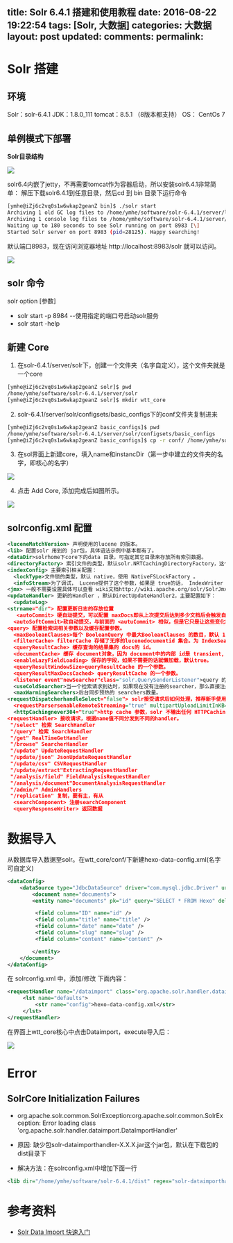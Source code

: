 title: Solr 6.4.1 搭建和使用教程
date: 2016-08-22 19:22:54
tags: [Solr, 大数据]
categories: 大数据
layout: post
updated: 
comments: 
permalink: 
---


<!--more-->

# Solr 搭建

## 环境

Solr：solr-6.4.1
JDK：1.8.0_111
tomcat：8.5.1 （8版本都支持）
OS： CentOs 7 


## 单例模式下部署

**Solr目录结构**

![](http://oduq3lfcc.bkt.clouddn.com/solr%E7%9B%AE%E5%BD%95.png)

solr6.4内嵌了jetty，不再需要tomcat作为容器启动，所以安装solr6.4.1非常简单：
解压下载solr6.4.1到任意目录，然后cd 到 bin 目录下运行命令

```bash
[ymhe@iZj6c2vq0s1w6wkap2geanZ bin]$ ./solr start
Archiving 1 old GC log files to /home/ymhe/software/solr-6.4.1/server/logs/archived
Archiving 1 console log files to /home/ymhe/software/solr-6.4.1/server/logs/archived
Waiting up to 180 seconds to see Solr running on port 8983 [\]  
Started Solr server on port 8983 (pid=28125). Happy searching!
```

默认端口8983，现在访问浏览器地址 http://localhost:8983/solr 就可以访问。

![](http://oduq3lfcc.bkt.clouddn.com/image/solr/webui.png)

## solr 命令

solr option [参数]

- solr start -p 8984  --使用指定的端口号启动solr服务
-  solr start -help


## 新建 Core

1. 在solr-6.4.1/server/solr下，创建一个文件夹（名字自定义），这个文件夹就是一个core
```bash
[ymhe@iZj6c2vq0s1w6wkap2geanZ solr]$ pwd
/home/ymhe/software/solr-6.4.1/server/solr
[ymhe@iZj6c2vq0s1w6wkap2geanZ solr]$ mkdir wtt_core
```

2.  solr-6.4.1/server/solr/configsets/basic_configs下的conf文件夹复制进来
```bash
[ymhe@iZj6c2vq0s1w6wkap2geanZ basic_configs]$ pwd
/home/ymhe/software/solr-6.4.1/server/solr/configsets/basic_configs
[ymhe@iZj6c2vq0s1w6wkap2geanZ basic_configs]$ cp -r conf/ /home/ymhe/software/solr-6.4.1/server/solr/wtt_core/
```

3. 在sol界面上新建core，填入name和instancDir（第一步中建立的文件夹的名字，即核心的名字）

![](http://oduq3lfcc.bkt.clouddn.com/image/solr/add%20core.png)

4. 点击 Add Core, 添加完成后如图所示。

![](http://oduq3lfcc.bkt.clouddn.com/image/solr/addedcore.png)


## solrconfig.xml 配置
```xml
<luceneMatchVersion> 声明使用的lucene 的版本。
<lib> 配置solr 用到的 jar包，具体语法示例中基本都有了。
<dataDir>solrhome下core下的data 目录，可指定其它目录来存放所有索引数据。
<directoryFactory> 索引文件的类型，默认solr.NRTCachingDirectoryFactory，这个文件类型包装了 solr.StandardDirectoryFactory 和小文件内存缓存的类型，来提供 NRT（near-real-time近实时）搜索性能。。
<indexConfig> 主要索引相关配置：
  <lockType>文件锁的类型，默认 native，使用 NativeFSLockFactory 。
  <infoStream>为了调试， Lucene提供了这个参数，如果是 true的话， IndexWriter 会像设置的文件中写入 debug信息。
<jmx> 一般不需要设置具体可以查看 wiki文档http://wiki.apache.org/solr/SolrJmx
<updateHandler> 更新的Handler ，默认DirectUpdateHandler2，主要配置如下：
  <updateLog>
<strname="dir"> 配置更新日志的存放位置
   <autoCommit> 硬自动提交，可以配置 maxDocs即从上次提交后达到多少文档后会触发自动提交； maxTime时间限制； openSearcher ，如果设为false ，导致索引变化的最新提交，不需要重新打开 searcher就能看到这些变化，默认 false。
  <autoSoftCommit>软自动提交，与前面的 <autuCommit> 相似，但是它只是让这些变化能够看到，并不保证这些变化会同步到磁盘上。这种方法比硬提交要快，而且更接近实时更友好。
<query> 配置检索词相关参数以及缓存配置参数。
  <maxBooleanClauses>每个 BooleanQuery 中最大BooleanClauses 的数目，默认 1024。
  <filterCache> filterCache 存储了无序的lucenedocumentid 集合。为 IndexSearcher 使用，当一个IndexSearcher 打开时，可以被重新赋于原来的值，或者使用旧的 IndexSearcher 的值，例如使用 LRUCache时，最近被访问的 Items将被赋予 IndexSearcher 。solr 默认是 FastLRUCache 。
  <queryResultCache> 缓存查询的结果集的 docs的 id。
  <documentCache> 缓存 document对象，因为 document中的内部 id是 transient, 所以autowarmed 为0 ，不能被 autowarmed。
  <enableLazyFieldLoading> 保存的字段，如果不需要的话就懒加载，默认true。
  <queryResultWindowSize>queryResultCache 的一个参数。
  <queryResultMaxDocsCached> queryResultCache 的一个参数。
  <listener event"newSearcher"class="solr.QuerySenderListener">query 的事件监听器。
  <useColdSearcher>当一个检索请求到达时，如果现在没有注册的searcher，那么直接注册正在预热的 searcher并使用它。如果设为 false则所有请求都要 block，直到有 searcher完成预热。
  <maxWarmingSearchers>后台同步预热的 searchers数量。
<requestDispatcherhandleSelect="false"> solr接受请求后如何处理，推荐新手使用false
  <requestParsersenableRemoteStreaming="true" multipartUploadLimitInKB="2048000"formdataUploadLimitInKB="2048" /> 使系统能够接收远程流
  <httpCachingnever304="true">http cache 参数，solr 不输出任何 HTTPCaching相关的头信息。
<requestHandler> 接收请求，根据name值不同分发到不同的handler。
 "/select" 检索 SearchHandler
 "/query" 检索 SearchHandler
 "/get" RealTimeGetHandler
 "/browse" SearcherHandler
 "/update" UpdateRequestHandler
 "/update/json" JsonUpdateRequestHandler
 "/update/csv" CSVRequestHandler
 "/update/extract"ExtractingRequestHandler
 "/analysis/field" FieldAnalysisRequestHandler
 "/analysis/document"DocumentAnalysisRequestHandler
 "/admin/" AdminHandlers
 "/replication" 复制，要有主，有从
  <searchComponent> 注册searchComponent
  <queryResponseWriter> 返回数据
```

# 数据导入

从数据库导入数据至solr。在wtt_core/conf/下新建hexo-data-config.xml(名字可自定义)


```xml
<dataConfig>
    <dataSource type="JdbcDataSource" driver="com.mysql.jdbc.Driver" url="jdbc:mysql://wentuotuo.com:3306/test?useUnicode=true&amp;characterEncoding=UTF-8" user="hexo" password="iju_,sfe"/>
        <document name="documents">
        <entity name="documents" pk="id" query="SELECT * FROM Hexo" deltaQuery="select * from Hexo where date > '${dataimporter.last_index_time}'">

         <field column="ID" name="id" />
         <field column="title" name="title" />
         <field column="date" name="date" />
         <field column="slug" name="slug" />
         <field column="content" name="content" />

        </entity>
    </document>
</dataConfig>
```

在 solrconfig.xml 中，添加/修改 下面内容：

```xml
<requestHandler name="/dataimport" class="org.apache.solr.handler.dataimport.DataImportHandler">
     <lst name="defaults">
         <str name="config">hexo-data-config.xml</str>
     </lst>
</requestHandler>
```

在界面上wtt_core核心中点击Dataimport，execute导入后：

![](http://oduq3lfcc.bkt.clouddn.com/image/solr/dataimport.png)

# Error
## SolrCore Initialization Failures
- org.apache.solr.common.SolrException:org.apache.solr.common.SolrException: Error loading class 'org.apache.solr.handler.dataimport.DataImportHandler'

- 原因: 缺少包solr-dataimporthandler-X.X.X.jar这个jar包，默认在下载包的dist目录下
- 解决方法：在solrconfig.xml中增加下面一行
```xml
<lib dir="/home/ymhe/software/solr-6.4.1/dist" regex="solr-dataimporthandler-\d.*\.jar" />
```

# 参考资料

- [Solr Data Import 快速入门](http://blog.chenlb.com/2010/03/solr-data-import-quick-start.html)
